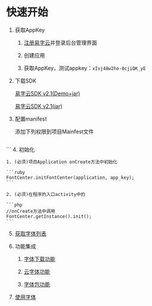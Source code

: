 # 快速开始

[registurl]:http://sdkmerchant.zitiguanjia.com/site/signup
[demojar_download]:http://doc.zitiguanjia.com/public/file/sdkfile/v2.1/fontsdk-v2.1(jar+demo).zip
[jar_download]:http://doc.zitiguanjia.com/public/file/sdkfile/v2.1/fontsdk_2.1.jar
[font_list]: /function/get_font_list.html
[download_font]: /function/downloadfont.html
[cloud_font]: /function/sd.html
[font_pack]: /function/ss.html
[use_font]: /function/use_font.html

1. 获取AppKey

    1. [注册易字云][registurl]并登录后台管理界面

    2. 创建应用

    3. 获取AppKey，测试appkey：`xIxj48w2ho-0cjiQK_yE`

2. 下载SDK

    [易字云SDK v2.1(Demo+jar)][demojar_download]

    [易字云SDK v2.1(jar)][jar_download]
3. 配置manifest

    添加下列权限到项目Mainfest文件

    ```xml
<uses-permission android:name="android.permission.INTERNET" />
<uses-permission android:name="android.permission.WRITE_EXTERNAL_STORAGE" />
<uses-permission android:name="android.permission.ACCESS_NETWORK_STATE" />
<uses-permission android:name="android.permission.READ_PHONE_STATE" />
<uses-permission android:name="android.permission.ACCESS_WIFI_STATE" />
<uses-permission android:name="android.permission.READ_EXTERNAL_STORAGE" />
```
4. 初始化

    1. (必须)项目Application onCreate方法中初始化

    ```ruby
    FontCenter.initFontCenter(application, app_key);
    ```

    2. (必须)在程序的入口activity中的

    ```php
    //onCreate方法中调用
    FontCenter.getInstance().init();
    ```
5. [获取字体列表][font_list]

6. 功能集成

    1. [字体下载功能][download_font]

    2. [云字体功能][cloud_font]

    3. [字体包功能][font_pack]

7. [使用字体][use_font]
